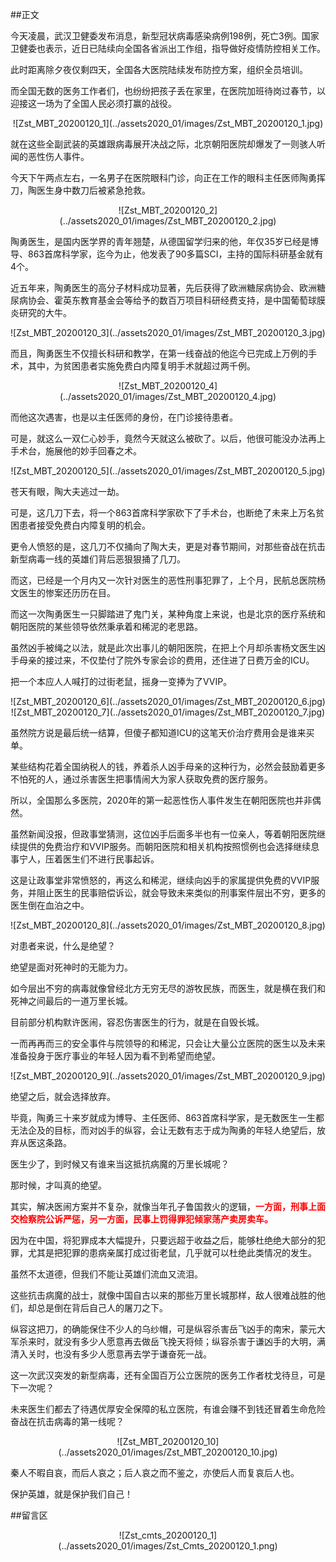 ##正文

今天凌晨，武汉卫健委发布消息，新型冠状病毒感染病例198例，死亡3例。国家卫健委也表示，近日已陆续向全国各省派出工作组，指导做好疫情防控相关工作。

此时距离除夕夜仅剩四天，全国各大医院陆续发布防控方案，组织全员培训。

而全国无数的医务工作者们，也纷纷把孩子丢在家里，在医院加班待岗过春节，以迎接这一场为了全国人民必须打赢的战役。

 <div align="center">![Zst_MBT_20200120_1](../assets2020_01/images/Zst_MBT_20200120_1.jpg)</div>

就在这些全副武装的英雄跟病毒展开决战之际，北京朝阳医院却爆发了一则骇人听闻的恶性伤人事件。

今天下午两点左右，一名男子在医院眼科门诊，向正在工作的眼科主任医师陶勇挥刀，陶医生身中数刀后被紧急抢救。

 <div align="center">![Zst_MBT_20200120_2](../assets2020_01/images/Zst_MBT_20200120_2.jpg)</div>

陶勇医生，是国内医学界的青年翘楚，从德国留学归来的他，年仅35岁已经是博导、863首席科学家，迄今为止，他发表了90多篇SCI，主持的国际科研基金就有4个。

近五年来，陶勇医生的高分子材料成功显著，先后获得了欧洲糖尿病协会、欧洲糖尿病协会、霍英东教育基金会等给予的数百万项目科研经费支持，是中国葡萄球膜炎研究的大牛。

 <div align="center">![Zst_MBT_20200120_3](../assets2020_01/images/Zst_MBT_20200120_3.jpg)</div>

而且，陶勇医生不仅擅长科研和教学，在第一线奋战的他迄今已完成上万例的手术，其中，为贫困患者实施免费白内障复明手术就超过两千例。

 <div align="center">![Zst_MBT_20200120_4](../assets2020_01/images/Zst_MBT_20200120_4.jpg)</div>

而他这次遇害，也是以主任医师的身份，在门诊接待患者。

可是，就这么一双仁心妙手，竟然今天就这么被砍了。以后，他很可能没办法再上手术台，施展他的妙手回春之术。

 <div align="center">![Zst_MBT_20200120_5](../assets2020_01/images/Zst_MBT_20200120_5.jpg)</div>

苍天有眼，陶大夫逃过一劫。

可是，这几刀下去，将一个863首席科学家砍下了手术台，也断绝了未来上万名贫困患者接受免费白内障复明的机会。

更令人愤怒的是，这几刀不仅捅向了陶大夫，更是对春节期间，对那些奋战在抗击新型病毒一线的英雄们背后恶狠狠捅了几刀。

而这，已经是一个月内又一次针对医生的恶性刑事犯罪了，上个月，民航总医院杨文医生的惨案还历历在目。

而这一次陶勇医生一只脚踏进了鬼门关，某种角度上来说，也是北京的医疗系统和朝阳医院的某些领导依然秉承着和稀泥的老思路。

虽然凶手被绳之以法，就是此次出事儿的朝阳医院，在把上个月却杀害杨文医生凶手母亲的接过来，不仅垫付了院外专家会诊的费用，还住进了日费万金的ICU。

把一个本应人人喊打的过街老鼠，摇身一变捧为了VVIP。

 <div align="center">![Zst_MBT_20200120_6](../assets2020_01/images/Zst_MBT_20200120_6.jpg)</div>
 <div align="center">![Zst_MBT_20200120_7](../assets2020_01/images/Zst_MBT_20200120_7.jpg)</div>

虽然院方说是最后统一结算，但傻子都知道ICU的这笔天价治疗费用会是谁来买单。

某些结构花着全国纳税人的钱，养着杀人凶手母亲的这种行为，必然会鼓励着更多不怕死的人，通过杀害医生把事情闹大为家人获取免费的医疗服务。

所以，全国那么多医院，2020年的第一起恶性伤人事件发生在朝阳医院也并非偶然。

虽然新闻没报，但政事堂猜测，这位凶手后面多半也有一位亲人，等着朝阳医院继续提供的免费治疗和VVIP服务。而朝阳医院和相关机构按照惯例也会选择继续息事宁人，压着医生们不进行民事起诉。

这是让政事堂非常愤怒的，再这么和稀泥，继续向凶手的家属提供免费的VVIP服务，并阻止医生的民事赔偿诉讼，就会导致未来类似的刑事案件层出不穷，更多的医生倒在血泊之中。

 <div align="center">![Zst_MBT_20200120_8](../assets2020_01/images/Zst_MBT_20200120_8.jpg)</div>

对患者来说，什么是绝望？

绝望是面对死神时的无能为力。

如今层出不穷的病毒就像曾经北方无穷无尽的游牧民族，而医生，就是横在我们和死神之间最后的一道万里长城。

目前部分机构默许医闹，容忍伤害医生的行为，就是在自毁长城。

一而再再而三的安全事件与院领导的和稀泥，只会让大量公立医院的医生以及未来准备投身于医疗事业的年轻人因为看不到希望而绝望。

 <div align="center">![Zst_MBT_20200120_9](../assets2020_01/images/Zst_MBT_20200120_9.jpg)</div>

绝望之后，就会选择放弃。

毕竟，陶勇三十来岁就成为博导、主任医师、863首席科学家，是无数医生一生都无法企及的目标，而对凶手的纵容，会让无数有志于成为陶勇的年轻人绝望后，放弃从医这条路。

医生少了，到时候又有谁来当这抵抗病魔的万里长城呢？

那时候，才叫真的绝望。

其实，解决医闹方案并不复杂，就像当年孔子鲁国救火的逻辑，<font color = red>**一方面，刑事上面交检察院公诉严惩，另一方面，民事上罚得罪犯倾家荡产卖房卖车。**</font>

因为在中国，将犯罪成本大幅提升，只要远超于收益之后，能够杜绝绝大部分的犯罪，尤其是把犯罪的患病亲属打成过街老鼠，几乎就可以杜绝此类情况的发生。

虽然不太道德，但我们不能让英雄们流血又流泪。

这些抗击病魔的战士，就像中国自古以来的那些万里长城那样，敌人很难战胜的他们，却总是倒在背后自己人的屠刀之下。

纵容这把刀，的确能保住不少人的乌纱帽，可是纵容杀害岳飞凶手的南宋，蒙元大军杀来时，就没有多少人愿意再去做岳飞挽天将倾；纵容杀害于谦凶手的大明，满清入关时，也没有多少人愿意再去学于谦奋死一战。

这一次武汉突发的新型病毒，还有全国百万公立医院的医务工作者枕戈待旦，可是下一次呢？

未来医生们都去了待遇优厚安全保障的私立医院，有谁会赚不到钱还冒着生命危险奋战在抗击病毒的第一线呢？

 <div align="center">![Zst_MBT_20200120_10](../assets2020_01/images/Zst_MBT_20200120_10.jpg)</div>

秦人不暇自哀，而后人哀之；后人哀之而不鉴之，亦使后人而复哀后人也。

保护英雄，就是保护我们自己！


##留言区
 <div align="center">![Zst_cmts_20200120_1](../assets2020_01/images/Zst_Cmts_20200120_1.png)</div>